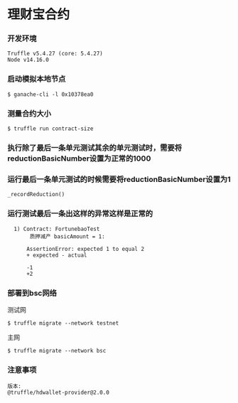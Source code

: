 # 理财宝合约
### 开发环境
```
Truffle v5.4.27 (core: 5.4.27)
Node v14.16.0
```
### 启动模拟本地节点
```
$ ganache-cli -l 0x10378ea0
```

### 测量合约大小
```
$ truffle run contract-size
```

### 执行除了最后一条单元测试其余的单元测试时，需要将reductionBasicNumber设置为正常的1000
### 运行最后一条单元测试的时候需要将reductionBasicNumber设置为1
```
_recordReduction()
```
### 运行测试最后一条出这样的异常这样是正常的
```
  1) Contract: FortunebaoTest
       质押减产 basicAmount = 1:

      AssertionError: expected 1 to equal 2
      + expected - actual

      -1
      +2

```

### 部署到bsc网络
测试网
```
$ truffle migrate --network testnet
```
主网
```
$ truffle migrate --network bsc
```
### 注意事项
```
版本:
@truffle/hdwallet-provider@2.0.0
```
